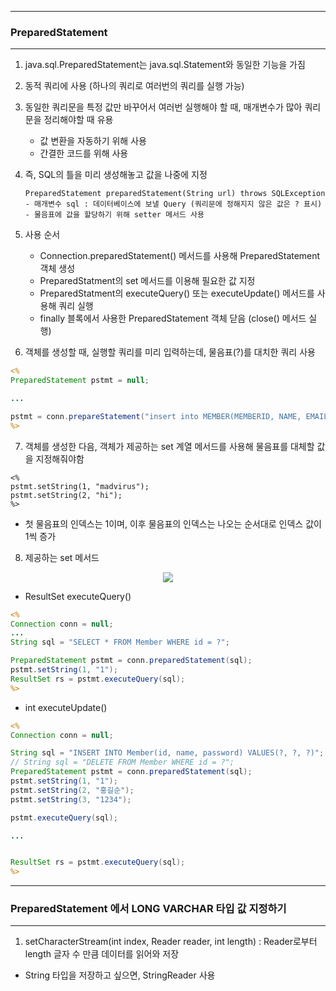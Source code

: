 -----
### PreparedStatement
-----
1. java.sql.PreparedStatement는 java.sql.Statement와 동일한 기능을 가짐
2. 동적 쿼리에 사용 (하나의 쿼리로 여러번의 쿼리를 실행 가능)
3. 동일한 쿼리문을 특정 값만 바꾸어서 여러번 실행해야 할 때, 매개변수가 많아 쿼리문을 정리해야할 때 유용
   - 값 변환을 자동하기 위해 사용
   - 간결한 코드를 위해 사용
    
4. 즉, SQL의 틀을 미리 생성해놓고 값을 나중에 지정
   
       PreparedStatement preparedStatement(String url) throws SQLException
       - 매개변수 sql : 데이터베이스에 보낼 Query (쿼리문에 정해지지 않은 값은 ? 표시)
       - 물음표에 값을 할당하기 위해 setter 메서드 사용

5. 사용 순서
   - Connection.preparedStatement() 메서드를 사용해 PreparedStatement 객체 생성
   - PreparedStatment의 set 메서드를 이용해 필요한 값 지정
   - PreparedStatment의 executeQuery() 또는 executeUpdate() 메서드를 사용해 쿼리 실행
   - finally 블록에서 사용한 PreparedStatement 객체 닫음 (close() 메서드 실행)

6. 객체를 생성할 때, 실행할 쿼리를 미리 입력하는데, 물음표(?)를 대치한 쿼리 사용
```jsp
<%
PreparedStatement pstmt = null;

...

pstmt = conn.prepareStatement("insert into MEMBER(MEMBERID, NAME, EMAIL) VALUES (?, ? ,?)");
%>
```

7. 객체를 생성한 다음, 객체가 제공하는 set 계열 메서드를 사용해 물음표를 대체할 값을 지정해줘야함
```
<%
pstmt.setString(1, "madvirus");
pstmt.setString(2, "hi");
%>
```
  - 첫 물음표의 인덱스는 1이며, 이후 물음표의 인덱스는 나오는 순서대로 인덱스 값이 1씩 증가

8. 제공하는 set 메서드
<div align = "center">
<img src="https://github.com/sooyounghan/Web/assets/34672301/c0c3b5b4-b249-4774-b6cf-f7a45318b9cf">
</div>

  - ResultSet executeQuery()
```jsp
<%
Connection conn = null;
...
String sql = "SELECT * FROM Member WHERE id = ?";

PreparedStatement pstmt = conn.preparedStatement(sql);
pstmt.setString(1, "1");
ResultSet rs = pstmt.executeQuery(sql);
%>
```

  - int executeUpdate()
```jsp
<%
Connection conn = null;

String sql = "INSERT INTO Member(id, name, password) VALUES(?, ?, ?)";
// String sql = "DELETE FROM Member WHERE id = ?";
PreparedStatement pstmt = conn.preparedStatement(sql);
pstmt.setString(1, "1");
pstmt.setString(2, "홍길순");
pstmt.setString(3, "1234");

pstmt.executeQuery(sql);

...


ResultSet rs = pstmt.executeQuery(sql);
%>
```

-----
### PreparedStatement 에서 LONG VARCHAR 타입 값 지정하기
-----
1. setCharacterStream(int index, Reader reader, int length) : Reader로부터 length 글자 수 만큼 데이터를 읽어와 저장
  - String 타입을 저장하고 싶으면, StringReader 사용

